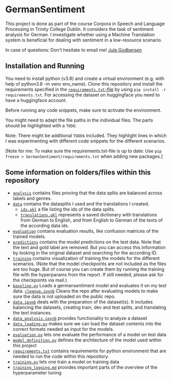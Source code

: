 # GermanSentiment
This project is done as part of the course Corpora in Speech and Language Processing in Trinity College Dublin.
It considers the task of sentiment analysis for German. I investigate whether using a Machine Translation system is beneficial for dealing with sentiment in a low-resource scenario.

In case of questions: Don't hesitate to email me!   [Jule Godbersen](mailto:godbersj@tcd.ie)

## Installation and Running
You need to install python (v3.8) and create a virtual environment (e.g. with help of python3.8 -m venv env_name). Clone this repository and install the requirements specified in the [``requirements.txt``-file](https://github.com/jule-go/GermanSentiment/blob/main/README.md) by using ``pip install -r requirements.txt``. For accessing the dataset on huggingface you need to have a huggingface account.

Before running any code snippets, make sure to activate the environment.

You might need to adapt the file paths in the individual files. The parts should be highlighted with a ``TODO``. 

Note: There might be additional ``TODO``s included. They highlight lines in which I was experimenting with different code snippets for the different scenarios.

[Note for me: To make sure the requirements.txt-file is up to date: Use ``pip freeze > GermanSentiment/requirements.txt`` when adding new packages.]

## Some information on folders/files within this repository
* [``analysis``](https://github.com/jule-go/GermanSentiment/blob/main/analysis) contains files proving that the data splits are balanced across labels and genres.
* [``data``](https://github.com/jule-go/GermanSentiment/blob/main/data) contains the datasplits I used and the translations I created. 
    * [``ids.pkl``](https://github.com/jule-go/GermanSentiment/blob/main/data/ids.pkl) a file listing the ids of the data splits.
    * [``translations.pkl``](https://github.com/jule-go/GermanSentiment/blob/main/data/translations.pkl) represents a saved dictionary with translations from German to English, and from English to German of the texts of the according data ids.
* [``evaluation``](https://github.com/jule-go/GermanSentiment/blob/main/evaluation) contains evaluation results, like confusion matrices of the trained models.
* [``predictions``](https://github.com/jule-go/GermanSentiment/blob/main/predictions) contains the model predictions on the test data. Note that the text and gold label are removed. But you can access this information by looking in the original dataset and searching for the according ID.
* [``training``](https://github.com/jule-go/GermanSentiment/blob/main/training) contains visualization of training the models for the different scenarios. (Note that the model checkpoints are not included as the files are too huge. But of course you can create them by running the training file with the hyperparams from the report. If still needed, please ask for the checkpoints via mail.)
* [``baseline.py``](https://github.com/jule-go/GermanSentiment/blob/main/baseline.py) Loads a germansentiment model and evaluates it on my test data.
[``cleanup.ipynb``](https://github.com/jule-go/GermanSentiment/blob/main/cleanup.ipynb) Cleans the repo after evaluating models to make sure the data is not uploaded on the public repo.
* [``data.ipynb``](https://github.com/jule-go/GermanSentiment/blob/main/data.ipynb) deals with the preparation of the dataset(s). It includes balancing the datasets, creating train, dev and test splits, and translating the text instances.
* [``data_analysis.ipynb``](https://github.com/jule-go/GermanSentiment/blob/main/data_analysis.ipynb) provides functionality to analyze a dataset
* [``data_loading.py``](https://github.com/jule-go/GermanSentiment/blob/main/data_loading.py) makes sure we can load the dataset contents into the correct formats needed as input for the models.
* [``evaluation.py``](https://github.com/jule-go/GermanSentiment/blob/main/evaluation.py) lets one evaluate the performance of a model on test data
* [``model_definition.py``](https://github.com/jule-go/GermanSentiment/blob/main/model_definition.py) defines the architecture of the model used within this project
* [``requirements.txt``](https://github.com/jule-go/GermanSentiment/blob/main/requirements.txt) contains requirements for python environment that are needed to run the code within this repository.
* [``training.py``](https://github.com/jule-go/GermanSentiment/blob/main/training.py) lets one train a model on training data
* [``training_logging.md``](https://github.com/jule-go/GermanSentiment/blob/main/training_logging.md) provides important parts of the overview of the hyperparameter tuning
